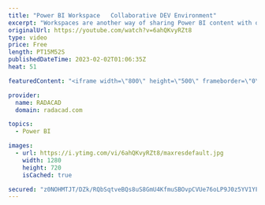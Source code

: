```yaml
---
title: "Power BI Workspace   Collaborative DEV Environment"
excerpt: "Workspaces are another way of sharing Power BI content with other people. The benefit of this sharing approach is that you can share content with a group of people and create a collaborative development environment where everyone can access it. In this article and video, I get you through sharing with"
originalUrl: https://youtube.com/watch?v=6ahQKvyRZt8
type: video
price: Free
length: PT15M52S
publishedDateTime: 2023-02-02T01:06:35Z
heat: 51

featuredContent: "<iframe width=\"800\" height=\"500\" frameborder=\"0\" src=\"https://www.youtube.com/embed/6ahQKvyRZt8\" allow=\"accelerometer; autoplay; encrypted-media; gyroscope; picture-in-picture\" allowfullscreen></iframe>"

provider:
  name: RADACAD
  domain: radacad.com

topics:
  - Power BI

images:
  - url: https://i.ytimg.com/vi/6ahQKvyRZt8/maxresdefault.jpg
    width: 1280
    height: 720
    isCached: true

secured: "z0NOHMTJT/DZk/RQbSqtveBQs8uS8GmU4KfmuSBOvpCVUe76oLP9J0z5YV1YFo9WoWZRWo4ROISGAfkP1QWbETHODfDNXaAuAX6YqX5tfTP3wjpnExbFokBBFRGQH+zNfQC0dbc1C0VHxbAZgBclwUxSEOTxa0ZYYzETRBszN2uDnsg149GVhTsL57FCM4pv0cBeMCbJxkDTIQkt6Ju++EteNLNobRQ7HAtlGCs0OEORnsPzcRrx7XUKIkuxWbH++qJY3QDZlbZQUFsCI24Wmuc5GRg8851wCHBVn3W2xRZu44AHcmUfvQw7wRl/7IqnRdJ2PH9j/7NZ564GBZROq2q21aeGlkmO/4+uUs9QML+fjC/4CHei6YLT8GBao2liFtamLVZuToNGKoWt84yLa82Ll4Baj7Kv0nW4dYw9za8=;YTjBA6Jp8Ha8LkvQW3BreQ=="
---
```


